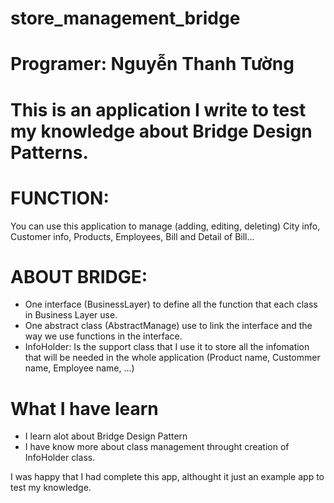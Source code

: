 # store_management_bridge
# Programer: Nguyễn Thanh Tường

# This is an application I write to test my knowledge about Bridge Design Patterns. 
# FUNCTION: 
You can use this application to manage (adding, editing, deleting) City info, Customer info, Products, Employees, Bill and Detail of Bill...
# ABOUT BRIDGE: 
- One interface (BusinessLayer) to define all the function that each class in Business Layer use.
- One abstract class (AbstractManage) use to link the interface and the way we use functions in the interface.
- InfoHolder: Is the support class that I use it to store all the infomation that will be needed in the whole application (Product name, Custommer name, Employee name, ...)
# What I have learn
- I learn alot about Bridge Design Pattern
- I have know more about class management throught creation of InfoHolder class.

I was happy that I had complete this app, althought it just an example app to test my knowledge. 
